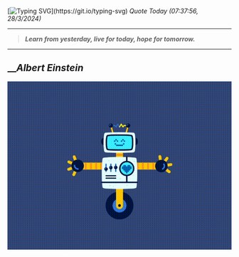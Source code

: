 [![Typing SVG](https://readme-typing-svg.herokuapp.com?font=Press+Start+2P&color=C2F784&size=35&width=900&height=100&lines=Hello+World%2C+I'm+Hung+!)](https://git.io/typing-svg) 
_Quote Today (07:37:56, 28/3/2024)_
___
>**_Learn from yesterday, live for today, hope for tomorrow._**
___

## __**_Albert Einstein_**

![RobotDance](src/assets/images/robot-dancing-dribble.gif?style=center)
